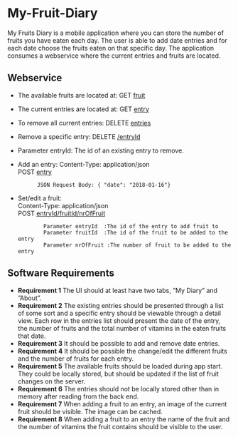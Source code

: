 # My-Fruit-Diary

My Fruits Diary is a mobile application where you can store the number of fruits you have eaten each day. The user is able to add date entries and for each date choose the fruits eaten on that specific day. The application consumes a webservice where the current entries and fruits are located.

## Webservice 
- The available fruits are located at: GET [fruit](https://bit.ly/2MUkVls)
- The current entries are located at: GET [entry](https://bit.ly/2MzpmVR)
- To remove all current entries: DELETE [entries](https://bit.ly/2MzpmVR)

- Remove a specific entry: DELETE [/entryId](https://bit.ly/2wbBIsR)
- Parameter entryId: The id of an existing entry to remove.

-	Add an entry: 
			Content-Type: application/json	 
			POST [entry](https://bit.ly/2MzpmVR)			
      ```
			JSON Request Body: { "date": "2018-01-16"}
      ```
-	Set/edit a fruit:						
			  Content-Type: application/json 	
			  POST [entryId/fruitId/nrOfFruit](https://fruitdiary.test.themobilelife.com/api/entry/{entryId}/fruit/{fruitId}?amount={nrOfFruit})
        
 				Parameter entryId  :The id of the entry to add fruit to 	
 				Parameter fruitId  :The id of the fruit to be added to the entry	 
 				Parameter nrOfFruit :The number of fruit to be added to the entry

## Software Requirements

- **Requirement 1** The UI should at least have two tabs, ”My Diary” and ”About”.
- **Requirement 2** The existing entries should be presented through a list of some sort and a specific entry should be viewable through a detail view. Each row in the entries list should present the date of the entry, the number of fruits and the total number of vitamins in the eaten fruits that date.
- **Requirement 3** It should be possible to add and remove date entries.
- **Requirement 4** It should be possible the change/edit the different fruits and the number of fruits for each entry.
- **Requirement 5** The available fruits should be loaded during app start. They could be locally stored, but should be updated if the list of fruit changes on the server.
- **Requirement 6** The entries should not be locally stored other than in memory after reading from the back end.
- **Requirement 7** When adding a fruit to an entry, an image of the current fruit should be visible. The image can be cached.
- **Requirement 8** When adding a fruit to an entry the name of the fruit and the number of vitamins the fruit contains should be visible to the user.

